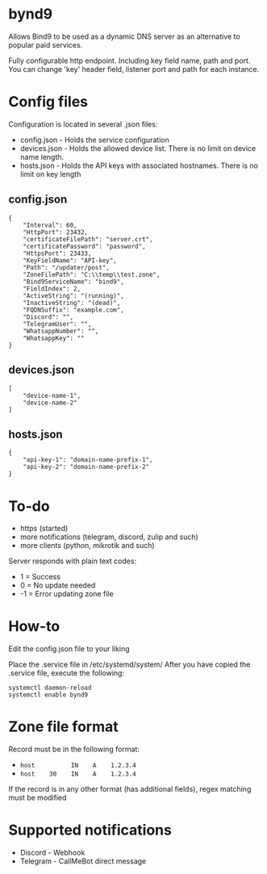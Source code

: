 # bynd9
Allows Bind9 to be used as a dynamic DNS server as an alternative to popular paid services.

Fully configurable http endpoint. Including key field name, path and port. You can change 'key' header field, listener port and path for each instance.

# Config files
Configuration is located in several .json files:
- config.json - Holds the service configuration
- devices.json - Holds the allowed device list. There is no limit on device name length.
- hosts.json - Holds the API keys with associated hostnames. There is no limit on key length

## config.json
```
{
    "Interval": 60,
    "HttpPort": 23432,
    "certificateFilePath": "server.crt",
    "certificatePassword": "password",
    "HttpsPort": 23433,
    "KeyFieldName": "API-key",
    "Path": "/updater/post",
    "ZoneFilePath": "C:\\temp\\test.zone",
    "Bind9ServiceName": "bind9",
    "FieldIndex": 2,
    "ActiveString": "(running)",
    "InactiveString": "(dead)",
    "FQDNSuffix": "example.com",
    "Discord": "",
    "TelegramUser": "",
    "WhatsappNumber": "",
    "WhatsappKey": ""
}
```

## devices.json
```
[
    "device-name-1",
    "device-name-2"    
]
```
## hosts.json
```
{
    "api-key-1": "domain-name-prefix-1",
    "api-key-2": "domain-name-prefix-2"
}
```

# To-do
- https (started)
- more notifications (telegram, discord, zulip and such)
- more clients (python, mikrotik and such)

Server responds with plain text codes:
- 1 = Success
- 0 = No update needed
- -1 = Error updating zone file

# How-to
Edit the config.json file to your liking

Place the .service file in /etc/systemd/system/
After you have copied the .service file, execute the following:
```
systemctl daemon-reload
systemctl enable bynd9
```

# Zone file format
Record must be in the following format:
- `host          IN    A    1.2.3.4`
- `host    30    IN    A    1.2.3.4`

If the record is in any other format (has additional fields), regex matching must be modified

# Supported notifications
- Discord - Webhook 
- Telegram - CallMeBot direct message
